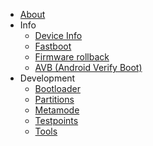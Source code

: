 - [About](README.md)
- Info
    - [Device Info](info/device-info.md)
    - [Fastboot](info/fastboot.md)
    - [Firmware rollback](info/firmware-rollback.md)
    - [AVB (Android Verify Boot)](info/avb.md)
- Development
    - [Bootloader](dev/bootloader.md)
    - [Partitions](dev/partitions.md)
    - [Metamode](dev/metamode.md)
    - [Testpoints](dev/testpoints.md)
    - [Tools](dev/tools.md)